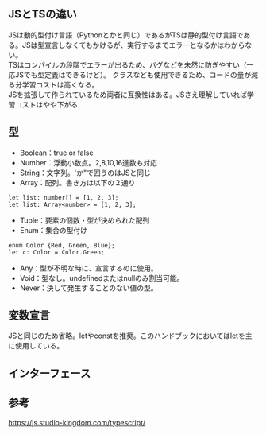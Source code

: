 ## JSとTSの違い
JSは動的型付け言語（Pythonとかと同じ）であるがTSは静的型付け言語である。JSは型宣言しなくてもかけるが、実行するまでエラーとなるかはわからない。  
TSはコンパイルの段階でエラーが出るため、バグなどを未然に防ぎやすい（一応JSでも型定義はできるけど）。
クラスなども使用できるため、コードの量が減る分学習コストは高くなる。  
JSを拡張して作られているため両者に互換性はある。JSさえ理解していれば学習コストはやや下がる

## 型
 - Boolean：true or false
 - Number：浮動小数点。2,8,10,16進数も対応
 - String：文字列。'か"で囲うのはJSと同じ
 - Array：配列。書き方は以下の２通り
```
let list: number[] = [1, 2, 3];
let list: Array<number> = [1, 2, 3];
```
 - Tuple：要素の個数・型が決められた配列
 - Enum：集合の型付け
```
enum Color {Red, Green, Blue};
let c: Color = Color.Green;
```
 - Any：型が不明な時に、宣言するのに使用。
 - Void：型なし。undefinedまたはnullのみ割当可能。
 - Never：決して発生することのない値の型。

## 変数宣言
JSと同じのため省略。letやconstを推奨。このハンドブックにおいてはletを主に使用している。

## インターフェース


## 参考
https://js.studio-kingdom.com/typescript/
